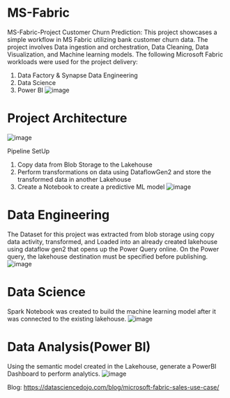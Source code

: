 # MS-Fabric
MS-Fabric-Project
Customer Churn Prediction: This project showcases a simple workflow in MS Fabric utilizing bank customer churn data. The project involves Data ingestion and orchestration, Data Cleaning, Data Visualization, and Machine learning models. The following Microsoft Fabric workloads were used for the project delivery:
1. Data Factory & Synapse Data Engineering
2. Data Science
3. Power BI
![image](https://github.com/user-attachments/assets/40e0c264-9670-467b-8b75-af20a4366c0a)

# Project Architecture
![image](https://github.com/user-attachments/assets/89fccec6-f312-4c21-9369-2c463fbc92e6)

Pipeline SetUp
1. Copy data from Blob Storage to the Lakehouse
2. Perform transformations on data using DataflowGen2 and store the transformed data in another Lakehouse
3. Create a Notebook to create a predictive ML model
![image](https://github.com/user-attachments/assets/8c3b39ef-330f-4169-9674-c2cea2c7c8aa)

# Data Engineering
The Dataset for this project was extracted from blob storage using copy data activity, transformed, and Loaded into an already created lakehouse using dataflow gen2 that opens up the Power Query online.
On the Power query, the lakehouse destination must be specified before publishing.
![image](https://github.com/user-attachments/assets/2134063d-37bb-4dc1-9c4b-cb209a2944e5)

# Data Science
Spark Notebook was created to build the machine learning model after it was connected to the existing lakehouse. 
![image](https://github.com/user-attachments/assets/481c3f02-cf49-4709-9c46-b0257cd9b25b)

# Data Analysis(Power BI)
Using the semantic model created in the Lakehouse, generate a PowerBI Dashboard to perform analytics.
![image](https://github.com/user-attachments/assets/9219bfb1-602b-4dac-9c56-56283d63cd1e)

Blog: https://datasciencedojo.com/blog/microsoft-fabric-sales-use-case/
